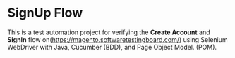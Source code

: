 # SignUp Flow

This is a test automation project for verifying the **Create Account** and **SignIn** flow on(https://magento.softwaretestingboard.com/) using Selenium WebDriver with Java, Cucumber (BDD), and Page Object Model. (POM).

